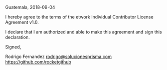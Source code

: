 Guatemala, 2018-09-04

I hereby agree to the terms of the etwork Individual Contributor License
Agreement v1.0.

I declare that I am authorized and able to make this agreement and sign this
declaration.

Signed,

Rodrigo Fernandez rodrigo@solucionesprisma.com https://github.com/rocketgithub
